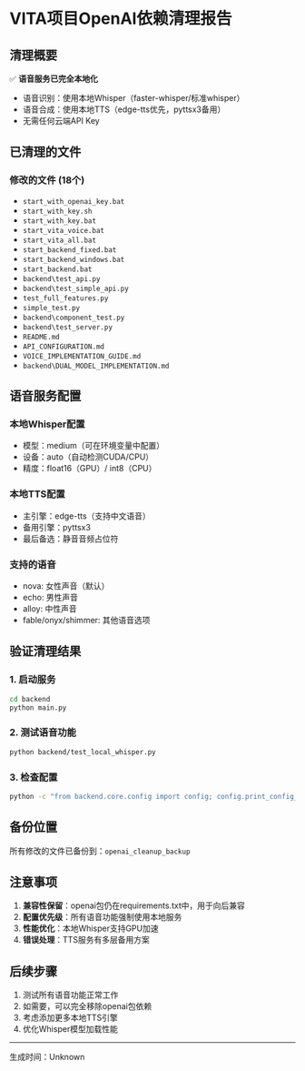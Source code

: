 # VITA项目OpenAI依赖清理报告

## 清理概要

✅ **语音服务已完全本地化**
- 语音识别：使用本地Whisper（faster-whisper/标准whisper）
- 语音合成：使用本地TTS（edge-tts优先，pyttsx3备用）
- 无需任何云端API Key

## 已清理的文件

### 修改的文件 (18个)
- `start_with_openai_key.bat`
- `start_with_key.sh`
- `start_with_key.bat`
- `start_vita_voice.bat`
- `start_vita_all.bat`
- `start_backend_fixed.bat`
- `start_backend_windows.bat`
- `start_backend.bat`
- `backend\test_api.py`
- `backend\test_simple_api.py`
- `test_full_features.py`
- `simple_test.py`
- `backend\component_test.py`
- `backend\test_server.py`
- `README.md`
- `API_CONFIGURATION.md`
- `VOICE_IMPLEMENTATION_GUIDE.md`
- `backend\DUAL_MODEL_IMPLEMENTATION.md`

## 语音服务配置

### 本地Whisper配置
- 模型：medium（可在环境变量中配置）
- 设备：auto（自动检测CUDA/CPU）
- 精度：float16（GPU）/ int8（CPU）

### 本地TTS配置  
- 主引擎：edge-tts（支持中文语音）
- 备用引擎：pyttsx3
- 最后备选：静音音频占位符

### 支持的语音
- nova: 女性声音（默认）
- echo: 男性声音
- alloy: 中性声音
- fable/onyx/shimmer: 其他语音选项

## 验证清理结果

### 1. 启动服务
```bash
cd backend
python main.py
```

### 2. 测试语音功能
```bash
python backend/test_local_whisper.py
```

### 3. 检查配置
```bash
python -c "from backend.core.config import config; config.print_config_summary()"
```

## 备份位置

所有修改的文件已备份到：`openai_cleanup_backup`

## 注意事项

1. **兼容性保留**：openai包仍在requirements.txt中，用于向后兼容
2. **配置优先级**：所有语音功能强制使用本地服务
3. **性能优化**：本地Whisper支持GPU加速
4. **错误处理**：TTS服务有多层备用方案

## 后续步骤

1. 测试所有语音功能正常工作
2. 如需要，可以完全移除openai包依赖
3. 考虑添加更多本地TTS引擎
4. 优化Whisper模型加载性能

---
生成时间：Unknown
